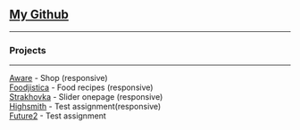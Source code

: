 ## [My Github](https://github.com/Mitroright?tab=repositories)  
---------  
### Projects  
---------  
[Aware](/aware/) - Shop (responsive)  
[Foodjistica](/foodjistica/) - Food recipes (responsive)  
[Strakhovka](/strakhovka/) - Slider onepage (responsive)  
[Highsmith](/highsmith/) - Test assignment(responsive)  
[Future2](/future/) - Test assignment  

